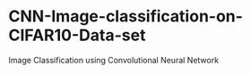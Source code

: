 # CNN-Image-classification-on-CIFAR10-Data-set
Image Classification using Convolutional Neural Network 
